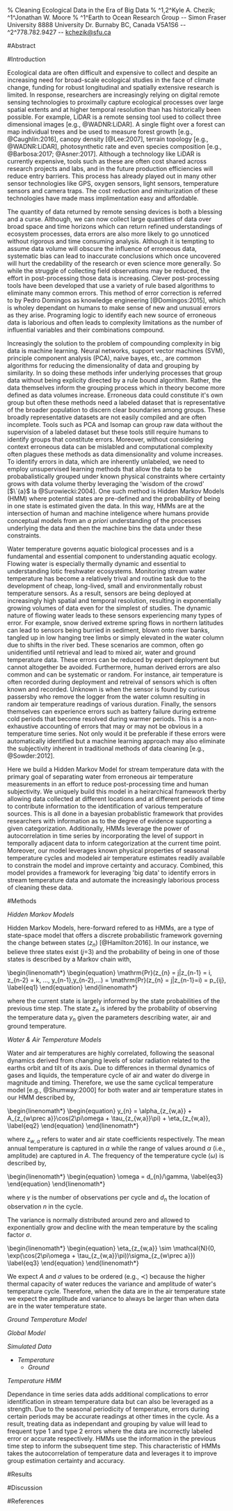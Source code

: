 % Cleaning Ecological Data in the Era of Big Data
% ^1,2^Kyle A. Chezik; ^1^Jonathan W. Moore
% ^1^Earth to Ocean Research Group -- Simon Fraser University 8888 University Dr. Burnaby BC, Canada V5A1S6 -- ^2^778.782.9427 -- kchezik@sfu.ca

#Abstract

#Introduction

Ecological data are often difficult and expensive to collect and despite an increasing need for broad-scale ecological studies in the face of climate change, funding for robust longitudinal and spatially extensive research is limited. In response, researchers are increasingly relying on digital remote sensing technologies to proximally capture ecological processes over large spatial extents and at higher temporal resolution than has historically been possible. For example, LiDAR is a remote sensing tool used to collect three dimensional images [e.g., @WADNR:LiDAR]. A single flight over a forest can map individual trees and be used to measure forest growth [e.g., @Caughlin:2016], canopy density [@Lee:2007], terrain topology [e.g., @WADNR:LiDAR], photosynthetic rate and even species composition [e.g., @Barbosa:2017; @Asner:2017]. Although a technology like LiDAR is currently expensive, tools such as these are often cost shared across research projects and labs, and in the future production efficiencies will reduce entry barriers. This process has already played out in many other sensor technologies like GPS, oxygen sensors, light sensors, temperature sensors and camera traps. The cost reduction and miniturization of these technologies have made mass implimentation easy and affordable. 

The quantity of data returned by remote sensing devices is both a blessing and a curse. Although, we can now collect large quantities of data over broad space and time horizons which can return refined understandings of ecosystem processes, data errors are also more likely to go unnoticed without rigorous and time consuming analysis. Although it is tempting to assume data volume will obscure the influence of erroneous data, systematic bias can lead to inaccurate conclusions which once uncovered will hurt the credability of the research or even science more generally. So while the struggle of collecting field observations may be reduced, the effort in post-processing those data is increasing. Clever post-processing tools have been developed that use a variety of rule based algorithms to eliminate many common errors. This method of error correction is referred to by Pedro Domingos as knowledge engineering [@Domingos:2015], which is wholey dependant on humans to make sense of new and unusual errors as they arise. Programing logic to identify each new source of erroneous data is laborious and often leads to complexity limitations as the number of influential variables and their combinations compound. 

Increasingly the solution to the problem of compounding complexity in big data is machine learning. Neural networks, support vector machines (SVM), principle component analysis (PCA), naive bayes, etc., are common algorithms for reducing the dimensionality of data and grouping by similarity. In so doing these methods infer underlying processes that group data without being explicity directed by a rule bound algorithm. Rather, the data themselves inform the grouping process which in theory become more defined as data volumes increase. Erroneous data could constitute it's own group but often these methods need a labeled dataset that is representative of the broader population to discern clear boundaries among groups. These broadly representative datasets are not easily compiled and are often incomplete. Tools such as PCA and Isomap can group raw data without the supervision of a labeled dataset but these tools still require humans to identify groups that constitute errors. Moreover, without considering context erroneous data can be mislabled and computational complexity often plagues these methods as data dimensionality and volume increases. To identify errors in data, which are inherently unlabeled, we need to employ unsupervised learning methods that allow the data to be probabalistically grouped under known physical constraints where certainty grows with data volume therby leveraging the 'wisdom of the crowd' [$\`{a}$ la @Surowiecki:2004]. One such method is Hidden Markov Models (HMM) where potential states are pre-defined and the probability of being in one state is estimated given the data. In this way, HMMs are at the intersection of human and machine inteligence where humans provide conceptual models from an *a priori* understanding of the processes underlying the data and then the machine bins the data under these constraints.

Water temperature governs aquatic biological processes and is a fundamental and essential component to understanding aquatic ecology. Flowing water is especially thermally dynamic and essential to understanding lotic freshwater ecosystems. Monitoring stream water temperature has become a relatively trival and routine task due to the development of cheap, long-lived, small and environmentally robust temperature sensors. As a result, sensors are being deployed at increasingly high spatial and temporal resolution, resulting in exponentially growing volumes of data even for the simplest of studies. The dynamic nature of flowing water leads to these sensors experiencing many types of error. For example, snow derived extreme spring flows in northern latitudes can lead to sensors being burried in sediment, blown onto river banks, tangled up in low hanging tree limbs or simply elevated in the water column due to shifts in the river bed. These scenarios are common, often go unidentified until retrieval and lead to mixed air, water and ground temperature data. These errors can be reduced by expert deployment but cannot altogether be avoided. Furthermore, human derived errors are also common and can be systematic or random. For instance, air temperature is often recorded during deployment and retreival of sensors which is often known and recorded. Unknown is when the sensor is found by curious passersby who remove the logger from the water column resulting in random air temperature readings of various duration. Finally, the sensors themselves can experience errors such as battery failure during extreme cold periods that become resolved during warmer periods. This is a non-exhaustive accounting of errors that may or may not be obvious in a temperature time series. Not only would it be preferable if these errors were automatically identified but a machine learning approach may also eliminate the subjectivity inherent in traditional methods of data cleaning [e.g., @Sowder:2012]. 

Here we build a Hidden Markov Model for stream temperature data with the primary goal of separating water from erroneous air temperature measurements in an effort to reduce post-processing time and human subjectivity. We uniquely build this model in a heirarchical framework therby allowing data collected at different locations and at different periods of time to contribute information to the identification of various temperature sources. This is all done in a bayesian probablistic framework that provides researchers with information as to the degree of evidence supporting a given categorization. Additionally, HMMs leverage the power of autocorrelation in time series by incorporating the level of support in temporally adjacent data to inform categorization at the current time point. Moreover, our model leverages known physical properties of seasonal temperature cycles and modeled air temperature estimates readily available to constrain the model and improve certainty and accuracy. Combined, this model provides a framework for leveraging 'big data' to identify errors in stream temperature data and automate the increasingly laborious process of cleaning these data.

#Methods

*Hidden Markov Models*

Hidden Markov Models, here-forward refered to as HMMs, are a type of state-space model that offers a discrete probabilistic framework governing the change between states ($z_{n}$) [@Hamilton:2016]. In our instance, we believe three states exist ($j$=3) and the probability of being in one of those states is described by a Markov chain with,

\begin{linenomath*}
\begin{equation}
	\mathrm{Pr}(z_{n} = j|z_{n-1} = i, z_{n-2} = k, ..., y_{n-1},y_{n-2},...) = \mathrm{Pr}(z_{n} = j|z_{n-1}=i) = p_{ij}, \label{eq1}
\end{equation}
\end{linenomath*}
 
where the current state is largely informed by the state probabilities of the previous time step. The state $z_{n}$ is infered by the probability of observing the temperature data $y_{n}$ given the parameters describing water, air and ground temperature.

*Water & Air Temperature Models*

Water and air temperatures are highly correlated, following the seasonal dynamics derived from changing levels of solar radiation related to the earths orbit and tilt of its axis. Due to differences in thermal dynamics of gases and liquids, the temperature cycle of air and water do diverge in magnitude and timing. Therefore, we use the same cyclical temperature model [e.g., @Shumway:2000] for both water and air temperature states in our HMM described by,

\begin{linenomath*}
\begin{equation}
	y_{n} = \alpha_{z_{w,a}} + A_{z_{w\prec a}}\cos(2\pi\omega + \tau_{z_{w,a}}\pi) + \eta_{z_{w,a}}, \label{eq2}
\end{equation}
\end{linenomath*}

where $z_{w,a}$ refers to water and air state coefficients respectively. The mean annual temperature is captured in $\alpha$ while the range of values around $\alpha$ (i.e., amplitude) are captured in $A$. The frequency of the temperature cycle ($\omega$) is described by,

\begin{linenomath*}
\begin{equation}
	\omega = d_{n}/\gamma, \label{eq3}
\end{equation}
\end{linenomath*}

where $\gamma$ is the number of observations per cycle and $d_{n}$ the location of observation $n$ in the cycle. 

The variance is normally distributed around zero and allowed to exponentially grow and decline with the mean temperature by the scaling factor $\sigma$. 

\begin{linenomath*}
\begin{equation}
	\eta_{z_{w,a}} \sim \mathcal{N}(0, \exp(\cos(2\pi\omega + \tau_{z_{w,a}}\pi))\sigma_{z_{w\prec a}})  \label{eq3}
\end{equation}
\end{linenomath*}

We expect $A$ and $\sigma$ values to be ordered (e.g., $\prec$) because the higher thermal capacity of water reduces the variance and amplitude of water's temperature cycle. Therefore, when the data are in the air temperature state we expect the amplitude and variance to always be larger than when data are in the water temperature state.

*Ground Temperature Model*

*Global Model*

*Simulated Data*

* *Temperature*
  * *Ground*

*Temperature HMM*



Dependance in time series data adds additional complications to error identification in stream temperature data but can also be leveraged as a strength. Due to the seasonal periodicity of temperature, errors during certain periods may be accurate readings at other times in the cycle. As a result, treating data as independant and grouping by value will lead to frequent type 1 and type 2 errors where the data are incorrectly labeled error or accurate respectively. HMMs use the information in the previous time step to inform the subsequent time step. This characteristic of HMMs takes the autocorrelation of temperature data and leverages it to improve group estimation certainty and accuracy. 

#Results

#Discussion

#References
